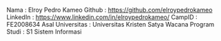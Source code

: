 Nama : Elroy Pedro Kameo
Github : https://github.com/elroypedrokameo
LinkedIn : https://www.linkedin.com/in/elroypedrokameo/
CampID : FE2008634
Asal Universitas : Universitas Kristen Satya Wacana
Program Studi : S1 Sistem Informasi